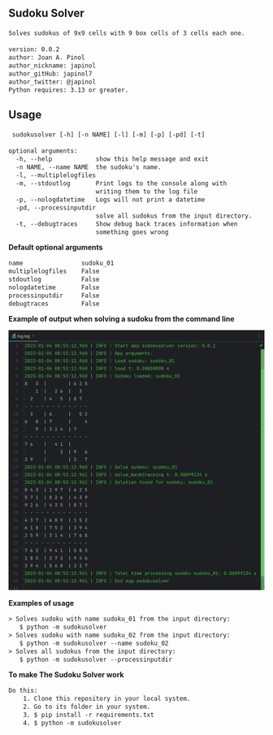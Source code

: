 ## Sudoku Solver

	Solves sudokus of 9x9 cells with 9 box cells of 3 cells each one.

	version: 0.0.2
	author: Joan A. Pinol
	author_nickname: japinol
	author_gitHub: japinol7
	author_twitter: @japinol
	Python requires: 3.13 or greater.


## Usage

	 sudokusolver [-h] [-n NAME] [-l] [-m] [-p] [-pd] [-t]

	optional arguments:
	  -h, --help            show this help message and exit
	  -n NAME, --name NAME  the sudoku's name.
	  -l, --multiplelogfiles
	  -m, --stdoutlog       Print logs to the console along with 
                            writing them to the log file
	  -p, --nologdatetime   Logs will not print a datetime
	  -pd, --processinputdir
                            solve all sudokus from the input directory.
	  -t, --debugtraces     Show debug back traces information when 
                            something goes wrong


**Default optional arguments**

	name 	            sudoku_01
	multiplelogfiles    False
	stdoutlog           False
	nologdatetime       False
	processinputdir     False
	debugtraces         False


**Example of output when solving a sudoku from the command line**

<img src="screenshots/Screenshot_01.png" width="740"> <br />


**Examples of usage**

    > Solves sudoku with name sudoku_01 from the input directory:
       $ python -m sudokusolver
    > Solves sudoku with name sudoku_02 from the input directory:
       $ python -m sudokusolver --name sudoku_02
    > Solves all sudokus from the input directory:
       $ python -m sudokusolver --processinputdir


**To make The Sudoku Solver work**

	Do this:
	    1. Clone this repository in your local system.
	    2. Go to its folder in your system.
	    3. $ pip install -r requirements.txt
	    4. $ python -m sudokusolver
